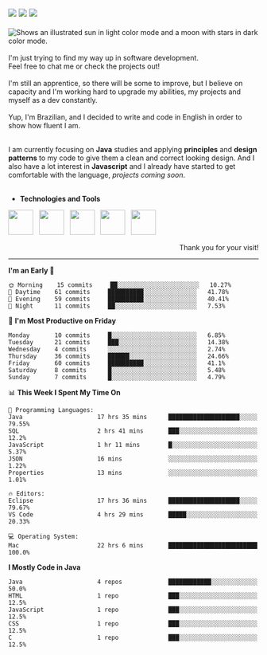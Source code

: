 <!-- Social Media -->
[<img src="https://img.shields.io/badge/linkedin-%230077B5.svg?style=for-the-badge&logo=linkedin&logoColor=white" heigth="auto" width="auto">](https://www.linkedin.com/in/lucaspinarj/)
[<img src="https://img.shields.io/badge/WhatsApp-25D366?style=for-the-badge&logo=whatsapp&logoColor=white" heigth="auto" width="auto">](https://wa.me/5521970362496?text=Hi,%20Lucas!)
[<img src="https://img.shields.io/badge/Skype-%2300AFF0.svg?style=for-the-badge&logo=Skype&logoColor=white" heigth="auto" width="auto">](https://join.skype.com/invite/klGAaRZtfkEh)
---
<picture>
  <source media="(prefers-color-scheme: dark)" srcset="https://readme-typing-svg.herokuapp.com?size=16&duration=2000&color=C8D0D8&background=FFFFFF00&vCenter=true&width=160&height=30&lines=Hello+there!+%F0%9F%91%8B%F0%9F%8F%BC">
  <source media="(prefers-color-scheme: light)" srcset="https://readme-typing-svg.herokuapp.com?size=16&duration=2000&color=000000&background=FFFFFF00&vCenter=true&width=160&height=30&lines=Hello+there!+%F0%9F%91%8B%F0%9F%8F%BC">
  <img alt="Shows an illustrated sun in light color mode and a moon with stars in dark color mode." src="https://user-images.githubusercontent.com/25423296/163456779-a8556205-d0a5-45e2-ac17-42d089e3c3f8.png">
</picture> <br><br>
I'm just trying to find my way up in software development. <br>
Feel free to chat me or check the projects out!
<br><br>
I'm still an apprentice, so there will be some to improve, but I believe on capacity and I'm working hard to upgrade my abilities, my projects and myself as a dev constantly.
<br><br>
Yup, I'm Brazilian, and I decided to write and code in English in order to show how fluent I am.
<br><br>

I am currently focusing on **Java** studies and applying **principles** and **design patterns** to my code to give them a clean and correct looking design. And I also have a lot interest in **Javascript** and I already have started to get comfortable with the language, _projects coming soon_. 
<br><br>

* **Technologies and Tools** <br>
<!-- Technologies and Tools -->
<p>
<img src="https://cdn.jsdelivr.net/gh/devicons/devicon/icons/html5/html5-original.svg" heigth="50" width="50"/> &nbsp;
<img src="https://cdn.jsdelivr.net/gh/devicons/devicon/icons/javascript/javascript-original.svg" heigth="50" width="50"/> &nbsp;
<img src="https://cdn.jsdelivr.net/gh/devicons/devicon/icons/java/java-original.svg" heigth="50" width="50"/> &nbsp;
<img src="https://cdn.jsdelivr.net/gh/devicons/devicon/icons/mysql/mysql-original-wordmark.svg" heigth="50" width="50"/> &nbsp;
<img src="https://cdn.jsdelivr.net/gh/devicons/devicon/icons/git/git-original.svg" heigth="50" width="50"/> &nbsp;
</p>
<p align="right">
Thank you for your visit!
</p>

---

<!--START_SECTION:waka-->
**I'm an Early 🐤** 

```text
🌞 Morning    15 commits     ██░░░░░░░░░░░░░░░░░░░░░░░   10.27% 
🌆 Daytime    61 commits     ██████████░░░░░░░░░░░░░░░   41.78% 
🌃 Evening    59 commits     ██████████░░░░░░░░░░░░░░░   40.41% 
🌙 Night      11 commits     ██░░░░░░░░░░░░░░░░░░░░░░░   7.53%

```
📅 **I'm Most Productive on Friday** 

```text
Monday       10 commits     █░░░░░░░░░░░░░░░░░░░░░░░░   6.85% 
Tuesday      21 commits     ███░░░░░░░░░░░░░░░░░░░░░░   14.38% 
Wednesday    4 commits      ░░░░░░░░░░░░░░░░░░░░░░░░░   2.74% 
Thursday     36 commits     ██████░░░░░░░░░░░░░░░░░░░   24.66% 
Friday       60 commits     ██████████░░░░░░░░░░░░░░░   41.1% 
Saturday     8 commits      █░░░░░░░░░░░░░░░░░░░░░░░░   5.48% 
Sunday       7 commits      █░░░░░░░░░░░░░░░░░░░░░░░░   4.79%

```


📊 **This Week I Spent My Time On** 

```text
💬 Programming Languages: 
Java                     17 hrs 35 mins      ████████████████████░░░░░   79.55% 
SQL                      2 hrs 41 mins       ███░░░░░░░░░░░░░░░░░░░░░░   12.2% 
JavaScript               1 hr 11 mins        █░░░░░░░░░░░░░░░░░░░░░░░░   5.37% 
JSON                     16 mins             ░░░░░░░░░░░░░░░░░░░░░░░░░   1.22% 
Properties               13 mins             ░░░░░░░░░░░░░░░░░░░░░░░░░   1.01%

🔥 Editors: 
Eclipse                  17 hrs 36 mins      ████████████████████░░░░░   79.67% 
VS Code                  4 hrs 29 mins       █████░░░░░░░░░░░░░░░░░░░░   20.33%

💻 Operating System: 
Mac                      22 hrs 6 mins       █████████████████████████   100.0%

```

**I Mostly Code in Java** 

```text
Java                     4 repos             ████████████░░░░░░░░░░░░░   50.0% 
HTML                     1 repo              ███░░░░░░░░░░░░░░░░░░░░░░   12.5% 
JavaScript               1 repo              ███░░░░░░░░░░░░░░░░░░░░░░   12.5% 
CSS                      1 repo              ███░░░░░░░░░░░░░░░░░░░░░░   12.5% 
C                        1 repo              ███░░░░░░░░░░░░░░░░░░░░░░   12.5%

```



<!--END_SECTION:waka-->
